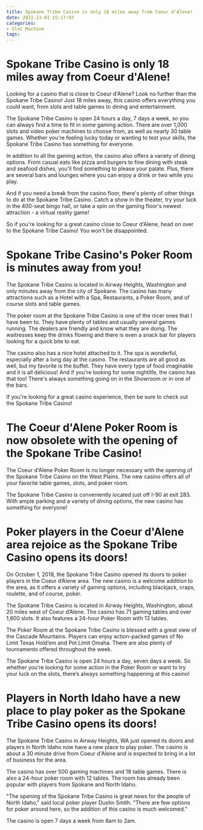 ```yaml
---
title: Spokane Tribe Casino is only 18 miles away from Coeur d'Alene!
date: 2022-11-01 15:17:03
categories:
- Slot Machine
tags:
---
```



#  Spokane Tribe Casino is only 18 miles away from Coeur d'Alene!

Looking for a casino that is close to Coeur d'Alene? Look no further than the Spokane Tribe Casino! Just 18 miles away, this casino offers everything you could want, from slots and table games to dining and entertainment.

The Spokane Tribe Casino is open 24 hours a day, 7 days a week, so you can always find a time to fit in some gaming action. There are over 1,000 slots and video poker machines to choose from, as well as nearly 30 table games. Whether you're feeling lucky today or wanting to test your skills, the Spokane Tribe Casino has something for everyone.

In addition to all the gaming action, the casino also offers a variety of dining options. From casual eats like pizza and burgers to fine dining with steak and seafood dishes, you'll find something to please your palate. Plus, there are several bars and lounges where you can enjoy a drink or two while you play.

And if you need a break from the casino floor, there's plenty of other things to do at the Spokane Tribe Casino. Catch a show in the theater, try your luck in the 400-seat bingo hall, or take a spin on the gaming floor's newest attraction - a virtual reality game!

So if you're looking for a great casino close to Coeur d'Alene, head on over to the Spokane Tribe Casino! You won't be disappointed.

#  Spokane Tribe Casino's Poker Room is minutes away from you!

The Spokane Tribe Casino is located in Airway Heights, Washington and only minutes away from the city of Spokane. The casino has many attractions such as a Hotel with a Spa, Restaurants, a Poker Room, and of course slots and table games.

The poker room at the Spokane Tribe Casino is one of the nicer ones that I have been to. They have plenty of tables and usually several games running. The dealers are friendly and know what they are doing. The waitresses keep the drinks flowing and there is even a snack bar for players looking for a quick bite to eat.

The casino also has a nice hotel attached to it. The spa is wonderful, especially after a long day at the casino. The restaurants are all good as well, but my favorite is the buffet. They have every type of food imaginable and it is all delicious! And if you're looking for some nightlife, the casino has that too! There's always something going on in the Showroom or in one of the bars.

If you're looking for a great casino experience, then be sure to check out the Spokane Tribe Casino!

#  The Coeur d'Alene Poker Room is now obsolete with the opening of the Spokane Tribe Casino!

The Coeur d'Alene Poker Room is no longer necessary with the opening of the Spokane Tribe Casino on the West Plains. The new casino offers all of your favorite table games, slots, and poker room.

The Spokane Tribe Casino is conveniently located just off I-90 at exit 283. With ample parking and a variety of dining options, the new casino has something for everyone!

#  Poker players in the Coeur d'Alene area rejoice as the Spokane Tribe Casino opens its doors!

On October 1, 2018, the Spokane Tribe Casino opened its doors to poker players in the Coeur d’Alene area. The new casino is a welcome addition to the area, as it offers a variety of gaming options, including blackjack, craps, roulette, and of course, poker.

The Spokane Tribe Casino is located in Airway Heights, Washington, about 20 miles west of Coeur d’Alene. The casino has 71 gaming tables and over 1,800 slots. It also features a 24-hour Poker Room with 13 tables.

The Poker Room at the Spokane Tribe Casino is blessed with a great view of the Cascade Mountains. Players can enjoy action-packed games of No Limit Texas Hold’em and Pot Limit Omaha. There are also plenty of tournaments offered throughout the week.

The Spokane Tribe Casino is open 24 hours a day, seven days a week. So whether you’re looking for some action in the Poker Room or want to try your luck on the slots, there’s always something happening at this casino!

#  Players in North Idaho have a new place to play poker as the Spokane Tribe Casino opens its doors!

The Spokane Tribe Casino in Airway Heights, WA just opened its doors and players in North Idaho now have a new place to play poker. The casino is about a 30 minute drive from Coeur d'Alene and is expected to bring in a lot of business for the area.

The casino has over 500 gaming machines and 18 table games. There is also a 24-hour poker room with 12 tables. The room has already been popular with players from Spokane and North Idaho.

"The opening of the Spokane Tribe Casino is great news for the people of North Idaho," said local poker player Dustin Smith. "There are few options for poker around here, so the addition of this casino is much welcomed."

The casino is open 7 days a week from 8am to 2am.